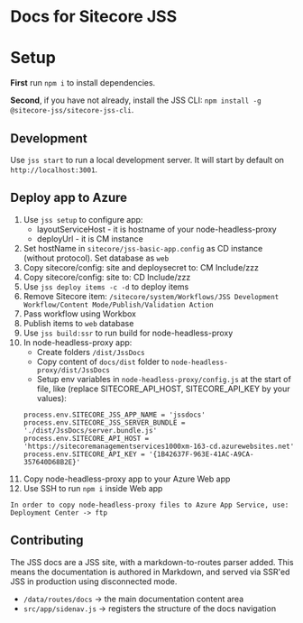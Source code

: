 # Docs for Sitecore JSS

# Setup

**First** run `npm i` to install dependencies.

**Second**, if you have not already, install the JSS CLI: `npm install -g @sitecore-jss/sitecore-jss-cli`.

## Development

Use `jss start` to run a local development server. It will start by default on `http://localhost:3001`.

## Deploy app to Azure

1. Use `jss setup` to configure app:
	* layoutServiceHost - it is hostname of your node-headless-proxy
	* deployUrl - it is CM instance
1. Set hostName in `sitecore/jss-basic-app.config` as CD instance (without protocol). Set database as `web`
1. Copy sitecore/config: site and deploysecret to: CM Include/zzz
1. Copy sitecore/config: site to: CD Include/zzz
1. Use `jss deploy items -c -d` to deploy items
1. Remove Sitecore item: `/sitecore/system/Workflows/JSS Development Workflow/Content Mode/Publish/Validation Action`
1. Pass workflow using Workbox
1. Publish items to `web` database
1. Use `jss build:ssr` to run build for node-headless-proxy
1. In node-headless-proxy app:
	* Create folders `/dist/JssDocs`
	* Copy content of `docs/dist` folder to `node-headless-proxy/dist/JssDocs`
	* Setup env variables in `node-headless-proxy/config.js` at the start of file, like (replace SITECORE_API_HOST, SITECORE_API_KEY by your values):
	```
	process.env.SITECORE_JSS_APP_NAME = 'jssdocs'
	process.env.SITECORE_JSS_SERVER_BUNDLE = './dist/JssDocs/server.bundle.js'
	process.env.SITECORE_API_HOST = 'https://sitecoremanagementservices1000xm-163-cd.azurewebsites.net'
	process.env.SITECORE_API_KEY = '{1B42637F-963E-41AC-A9CA-357640D68B2E}'
	```
1. Copy node-headless-proxy app to your Azure Web app
1. Use SSH to run `npm i` inside Web app

`
In order to copy node-headless-proxy files to Azure App Service, use: Deployment Center -> ftp
`
## Contributing

The JSS docs are a JSS site, with a markdown-to-routes parser added. This means the documentation is authored in Markdown, and served via SSR'ed JSS in production using disconnected mode.

* `/data/routes/docs` -> the main documentation content area
* `src/app/sidenav.js` -> registers the structure of the docs navigation
